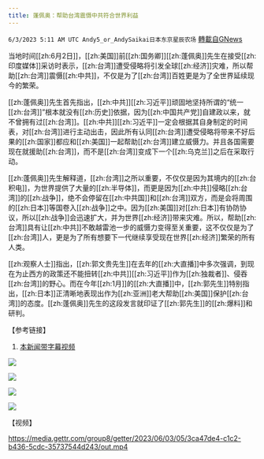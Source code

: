 ```yaml
---
title: 蓬佩奥：帮助台湾震慑中共符合世界利益
---
```

`6/3/2023 5:11 AM UTC Andy5_or_AndySaikai日本东京星辰农场` [轉載自GNews](https://gnews.org/articles/1354048)

         

当地时间[[zh:6月2日]]，[[zh:美国]]前[[zh:国务卿]][[zh:蓬佩奥]]先生在接受[[zh:印度媒体]]采访时表示，[[zh:台湾]]遭受侵略将引发全球[[zh:经济]]灾难，所以帮助[[zh:台湾]]震慑[[zh:中共]]，不仅是为了[[zh:台湾]]百姓更是为了全世界延续现今的繁荣。

[[zh:蓬佩奥]]先生首先指出，[[zh:中共]][[zh:习近平]]顽固地坚持所谓的“统一[[zh:台湾]]”根本就没有[[zh:历史]]依据，因为[[zh:中国共产党]]自建政以来，就不曾拥有过[[zh:台湾]]。[[zh:中共]][[zh:习近平]]一定会根据其自身制定的时间表，对[[zh:台湾]]进行主动出击，因此所有认同[[zh:台湾]]遭受侵略将带来不好后果的[[zh:国家]]都应和[[zh:美国]]一起帮助[[zh:台湾]]建立威慑力。并且各国需要现在就援助[[zh:台湾]]，而不是[[zh:台湾]]变成下一个[[zh:乌克兰]]之后在采取行动。

[[zh:蓬佩奥]]先生解释道，[[zh:台湾]]之所以重要，不仅仅是因为其境内的[[zh:台积电]]，为世界提供了大量的[[zh:半导体]]，而更是因为[[zh:中共]]侵略[[zh:台湾]]的[[zh:战争]]，绝不会停留在[[zh:中共国]]和[[zh:台湾]]双方，而是会将周围的[[zh:日本]]等国卷入[[zh:战争]]之中。因为[[zh:美国]]对[[zh:日本]]有协防协议，所以[[zh:战争]]会迅速扩大，并为世界[[zh:经济]]带来灾难。所以，帮助[[zh:台湾]]具有让[[zh:中共]]不敢越雷池一步的威慑力变得至关重要，这不仅仅是为了[[zh:台湾]]人，更是为了所有想要下一代继续享受现在世界[[zh:经济]]繁荣的所有人类。

[[zh:观察人士]]指出，[[zh:郭文贵先生]]在去年的[[zh:大直播]]中多次强调，到现在为止西方的政策还不能扭转[[zh:中共]][[zh:习近平]]作为[[zh:独裁者]]、侵吞[[zh:台湾]]的野心。而在今年[[zh:1月]]的[[zh:大直播]]中，[[zh:郭先生]]特别指出，[[zh:日本]]正清晰地表现出作为[[zh:亚洲]]老大帮助[[zh:美国]]保护[[zh:台湾]]的态度。[[zh:蓬佩奥]]先生的这段发言就印证了[[zh:郭先生]]的[[zh:爆料]]和研判。
         

【参考链接】

1. [本新闻带字幕视频](https://gettr.com/post/p2inxtm04e5)

![](https://i.imgur.com/DiA8c3Y.png)

![](https://i.imgur.com/PhqeH4n.png)

![](https://i.imgur.com/8S2MQcb.png)

![](https://i.imgur.com/NR4zsHf.png)

【视频】


https://media.gettr.com/group8/getter/2023/06/03/05/3ca47de4-c1c2-b436-5cdc-35737544d243/out.mp4



